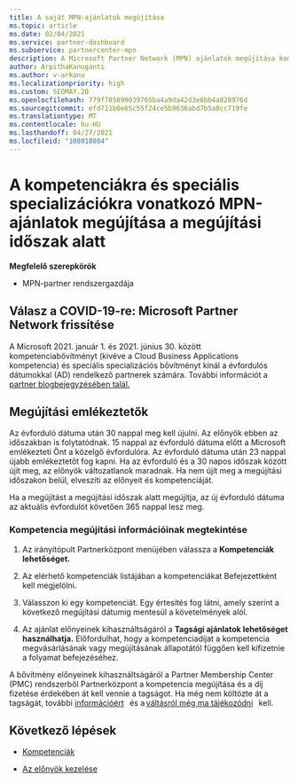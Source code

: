 ```yaml
---
title: A saját MPN-ajánlatok megújítása
ms.topic: article
ms.date: 02/04/2021
ms.service: partner-dashboard
ms.subservice: partnercenter-mpn
description: A Microsoft Partner Network (MPN) ajánlatok megújítása kompetenciákhoz és speciális specializációkhoz – a megújítási időszak a vásárlás dátumával és egy napkal való megújulásával kezdődik.
author: ArpithaKanuganti
ms.author: v-arkanu
ms.localizationpriority: high
ms.custom: SEOMAY.20
ms.openlocfilehash: 779f785899039765ba4a9da42d3e6bb4a828976d
ms.sourcegitcommit: efd711b0e65c55f24ce5b9636abd7b5a8cc719fe
ms.translationtype: MT
ms.contentlocale: hu-HU
ms.lasthandoff: 04/27/2021
ms.locfileid: "108018084"
---
```

# <a name="renew-your-mpn-offers-for-competencies-and-advanced-specializations-during-the-renewal-window"></a>A kompetenciákra és speciális specializációkra vonatkozó MPN-ajánlatok megújítása a megújítási időszak alatt

**Megfelelő szerepkörök**

- MPN-partner rendszergazdája

## <a name="responding-to-covid-19-microsoft-partner-network-update"></a>Válasz a COVID-19-re: Microsoft Partner Network frissítése

A Microsoft 2021. január 1. és 2021. június 30. között kompetenciabővítményt (kivéve a Cloud Business Applications kompetencia) és speciális specializációs bővítményt kínál a évfordulós dátumokkal (AD) rendelkező partnerek számára. További információt a [partner blogbejegyzésében talál.](https://blogs.partner.microsoft.com/mpn/responding-to-covid-19-microsoft-partner-network/)

## <a name="renewal-reminders"></a>Megújítási emlékeztetők

Az évforduló dátuma után 30 nappal meg kell újulni. Az előnyök ebben az időszakban is folytatódnak. 15 nappal az évforduló dátuma előtt a Microsoft emlékezteti Önt a közelgő évfordulóra. Az évforduló dátuma után 23 nappal újabb emlékeztetőt fog kapni. Ha az évforduló és a 30 napos időszak között újít meg, az előnyök változatlanok maradnak. Ha nem újít meg a megújítási időszakon belül, elveszíti az előnyeit és kompetenciáját.

Ha a megújítást a megújítási időszak alatt megújítja, az új évforduló dátuma az aktuális évfordulót követően 365 nappal lesz meg.

### <a name="how-to-view-competency-renewal-information"></a>Kompetencia megújítási információinak megtekintése

1. Az irányítópult Partnerközpont menüjében válassza a **Kompetenciák lehetőséget.**  

2. Az elérhető kompetenciák listájában a kompetenciákat Befejezettként kell megjelölni.  

3. Válasszon ki egy kompetenciát. Egy értesítés fog látni, amely szerint a következő megújítási dátumig mentesül a követelmények alól.

4. Az ajánlat előnyeinek kihasználtságáról a **Tagsági ajánlatok lehetőséget használhatja.** Előfordulhat, hogy a kompetenciadíjat a kompetencia megvásárlásának vagy megújításának állapotától függően kell kifizetnie a folyamat befejezéséhez.

A bővítmény előnyeinek kihasználtságáról a Partner Membership Center (PMC) rendszerből Partnerközpont a kompetencia megújítása és a díj fizetése érdekében át kell vennie a tagságot. Ha még nem költözte át a tagságát, további [információért](prepare-pmc-pc-migration.md)   és a [váltásról még ma tájékozódni](https://partners.microsoft.com/partnerprogram/Welcome.aspx)   kell.  

## <a name="next-steps"></a>Következő lépések

- [Kompetenciák](learn-about-competencies.md)

- [Az előnyök kezelése](manage-your-partner-network-benefits.md)

